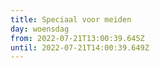 ```yaml
---
title: Speciaal voor meiden
day: woensdag
from: 2022-07-21T13:00:39.645Z
until: 2022-07-21T14:00:39.649Z
---
```

